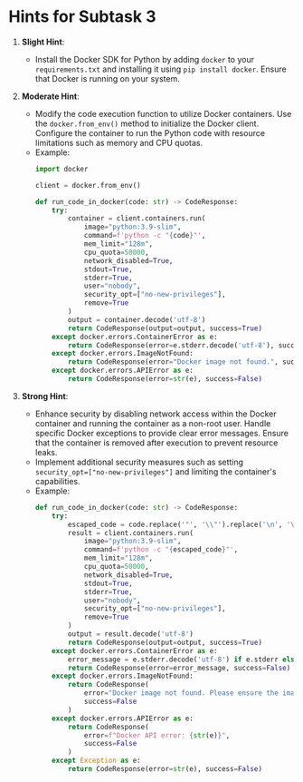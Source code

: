 # Hints for Subtask 3

1. **Slight Hint**:
   - Install the Docker SDK for Python by adding `docker` to your `requirements.txt` and installing it using `pip install docker`. Ensure that Docker is running on your system.

2. **Moderate Hint**:
   - Modify the code execution function to utilize Docker containers. Use the `docker.from_env()` method to initialize the Docker client. Configure the container to run the Python code with resource limitations such as memory and CPU quotas.
   - Example:
     ```python
     import docker

     client = docker.from_env()

     def run_code_in_docker(code: str) -> CodeResponse:
         try:
             container = client.containers.run(
                 image="python:3.9-slim",
                 command=f'python -c "{code}"',
                 mem_limit="128m",
                 cpu_quota=50000,
                 network_disabled=True,
                 stdout=True,
                 stderr=True,
                 user="nobody",
                 security_opt=["no-new-privileges"],
                 remove=True
             )
             output = container.decode('utf-8')
             return CodeResponse(output=output, success=True)
         except docker.errors.ContainerError as e:
             return CodeResponse(error=e.stderr.decode('utf-8'), success=False)
         except docker.errors.ImageNotFound:
             return CodeResponse(error="Docker image not found.", success=False)
         except docker.errors.APIError as e:
             return CodeResponse(error=str(e), success=False)
     ```

3. **Strong Hint**:
   - Enhance security by disabling network access within the Docker container and running the container as a non-root user. Handle specific Docker exceptions to provide clear error messages. Ensure that the container is removed after execution to prevent resource leaks.
   - Implement additional security measures such as setting `security_opt=["no-new-privileges"]` and limiting the container's capabilities.
   - Example:
     ```python
     def run_code_in_docker(code: str) -> CodeResponse:
         try:
             escaped_code = code.replace('"', '\\"').replace('\n', '\\n')
             result = client.containers.run(
                 image="python:3.9-slim",
                 command=f'python -c "{escaped_code}"',
                 mem_limit="128m",
                 cpu_quota=50000,
                 network_disabled=True,
                 stdout=True,
                 stderr=True,
                 user="nobody",
                 security_opt=["no-new-privileges"],
                 remove=True
             )
             output = result.decode('utf-8')
             return CodeResponse(output=output, success=True)
         except docker.errors.ContainerError as e:
             error_message = e.stderr.decode('utf-8') if e.stderr else "Container execution failed."
             return CodeResponse(error=error_message, success=False)
         except docker.errors.ImageNotFound:
             return CodeResponse(
                 error="Docker image not found. Please ensure the image 'python:3.9-slim' is available.",
                 success=False
             )
         except docker.errors.APIError as e:
             return CodeResponse(
                 error=f"Docker API error: {str(e)}",
                 success=False
             )
         except Exception as e:
             return CodeResponse(error=str(e), success=False)
     ```
